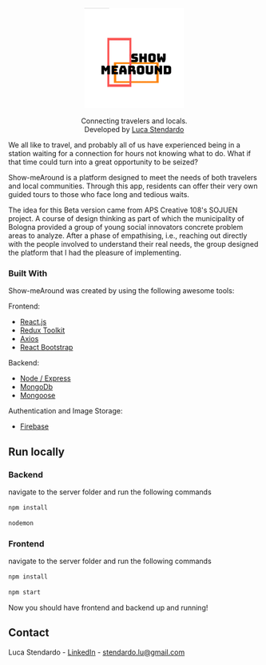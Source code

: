 <div id="top"></div>

<!-- PROJECT LOGO -->
<br />
<div align="center">
  <a href="https://heazy.studio/">
    <img src="./client/src/assets/logoSmA.png" alt="Logo" width="200" height="200">
  </a>

  <p align="center">
    Connecting travelers and locals.
    <br/>
    Developed by <a href="https://www.linkedin.com/in/luca-stendardo/?locale=en_US">Luca Stendardo</a>
    <br/>
  </p>
</div>

We all like to travel, and probably all of us have experienced being in a
station waiting for a connection for hours not knowing what to do.
What if that time could turn into a great opportunity to be seized?

Show-meAround is a platform designed to meet the needs of both travelers
and local communities. Through this app, residents can offer
their very own guided tours to those who face long and tedious waits.

The idea for this Beta version came from APS Creative 108's SOJUEN project. A course
of design thinking as part of which the municipality of Bologna provided a group of young
social innovators concrete problem areas to analyze. After a phase of empathising, i.e., reaching out
directly with the people involved to understand their real needs, the group designed the platform that
I had the pleasure of implementing.

### Built With

Show-meAround was created by using the following awesome tools:

Frontend:<br/>

- [React.js](https://reactjs.org/)
- [Redux Toolkit](https://redux-toolkit.js.org/)
- [Axios](https://axios-http.com/docs/intro)
- [React Bootstrap](https://react-bootstrap.github.io/)

Backend:<br/>

- [Node / Express](https://expressjs.com/)
- [MongoDb](https://www.mongodb.com/)
- [Mongoose](https://mongoosejs.com/)

Authentication and Image Storage:

- [Firebase](https://firebase.google.com/)

## Run locally

### Backend

navigate to the server folder and run the following commands

```bash
npm install
```

```bash
nodemon
```

### Frontend

navigate to the server folder and run the following commands

```bash
npm install
```

```bash
npm start
```

Now you should have frontend and backend up and running!

## Contact

Luca Stendardo - [LinkedIn](https://www.linkedin.com/in/luca-stendardo/?locale=en_US) - stendardo.lu@gmail.com
